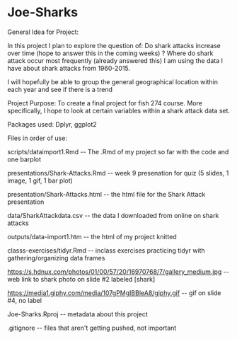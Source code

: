 # Joe-Sharks
General Idea for Project:

In this project I plan to explore the question of: Do shark attacks increase over time (hope to answer this in the coming weeks) ? Where do shark attack occur most frequently (already answered this) I am using the data I have about shark attacks from 1960-2015.

I will hopefully be able to group the general geographical location within each year and see if there is a trend

Project Purpose: To create a final project for fish 274 course. More specifically, I hope to look at certain variables within a shark attack data set.

Packages used: Dplyr, ggplot2 

Files in order of use:

scripts/dataimport1.Rmd -- The .Rmd of my project so far with the code and one barplot

presentations/Shark-Attacks.Rmd -- week 9 presenation for quiz (5 slides, 1 image, 1 gif, 1 bar plot)

presentation/Shark-Attacks.html -- the html file for the Shark Attack presentation 

data/SharkAttackdata.csv -- the data I downloaded from online on shark attacks 

outputs/data-import1.htm -- the html of my project knitted

classs-exercises/tidyr.Rmd -- inclass exercises practicing tidyr with gathering/organizing data frames

https://s.hdnux.com/photos/01/00/57/20/16970768/7/gallery_medium.jpg -- web link to shark photo on slide #2 labeled [shark]

https://media1.giphy.com/media/107gPMgIBBleA8/giphy.gif -- gif on slide #4, no label 

Joe-Sharks.Rproj -- metadata about this project

.gitignore -- files that aren't getting pushed, not important
